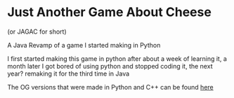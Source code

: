 # Just Another Game About Cheese
(or JAGAC for short)


A Java Revamp of a game I started making in Python

I first started making this game in python after about a week of learning it, a month later I got bored of using python and stopped coding it,
the next year? remaking it for the third time in Java

The OG versions that were made in Python and C++ can be found [here](https://github.com/MASTRIO/JAGAC)
